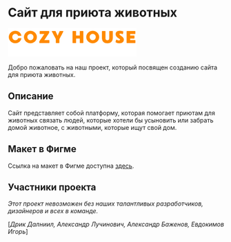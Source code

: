 # Сайт для приюта животных
![](Logo.png)

Добро пожаловать на наш проект, который посвящен созданию сайта для приюта животных. 

## Описание 

Сайт представляет собой платформу, которая помогает приютам для животных связать людей, которые хотели бы усыновить или забрать домой животное, с животными, которые ищут свой дом.

## Макет в Фигме

Ссылка на макет в Фигме доступна [здесь](<https://www.figma.com/file/nqcG5l1CkFP7DnFepI7FFP/FRONTEND?type=design&node-id=0%3A1&mode=design&t=PQcbu00NVLvJLyG8-1>). 



## **Участники проекта**

_Этот проект невозможен без наших талантливых разработчиков, дизайнеров и всех в команде._

[_Дрик Далниил, Александр Лучинович, Александр Баженов, Евдокимов Игорь_]
